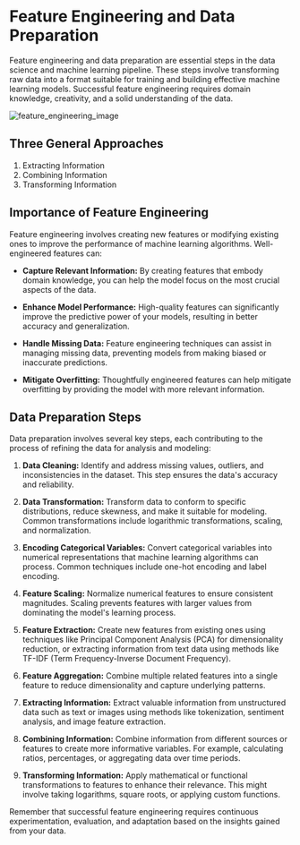 # Feature Engineering and Data Preparation

Feature engineering and data preparation are essential steps in the data science and machine learning pipeline. These steps involve transforming raw data into a format suitable for training and building effective machine learning models. Successful feature engineering requires domain knowledge, creativity, and a solid understanding of the data.

![feature_engineering_image](https://www.wallstreetmojo.com/wp-content/uploads/2023/05/Feature-Engineering.png)

## Three General Approaches

1. Extracting Information
2. Combining Information
3. Transforming Information

## Importance of Feature Engineering

Feature engineering involves creating new features or modifying existing ones to improve the performance of machine learning algorithms. Well-engineered features can:

- **Capture Relevant Information:** By creating features that embody domain knowledge, you can help the model focus on the most crucial aspects of the data.

- **Enhance Model Performance:** High-quality features can significantly improve the predictive power of your models, resulting in better accuracy and generalization.

- **Handle Missing Data:** Feature engineering techniques can assist in managing missing data, preventing models from making biased or inaccurate predictions.

- **Mitigate Overfitting:** Thoughtfully engineered features can help mitigate overfitting by providing the model with more relevant information.

## Data Preparation Steps

Data preparation involves several key steps, each contributing to the process of refining the data for analysis and modeling:

1. **Data Cleaning:** Identify and address missing values, outliers, and inconsistencies in the dataset. This step ensures the data's accuracy and reliability.

2. **Data Transformation:** Transform data to conform to specific distributions, reduce skewness, and make it suitable for modeling. Common transformations include logarithmic transformations, scaling, and normalization.

3. **Encoding Categorical Variables:** Convert categorical variables into numerical representations that machine learning algorithms can process. Common techniques include one-hot encoding and label encoding.

4. **Feature Scaling:** Normalize numerical features to ensure consistent magnitudes. Scaling prevents features with larger values from dominating the model's learning process.

5. **Feature Extraction:** Create new features from existing ones using techniques like Principal Component Analysis (PCA) for dimensionality reduction, or extracting information from text data using methods like TF-IDF (Term Frequency-Inverse Document Frequency).

6. **Feature Aggregation:** Combine multiple related features into a single feature to reduce dimensionality and capture underlying patterns.

7. **Extracting Information:** Extract valuable information from unstructured data such as text or images using methods like tokenization, sentiment analysis, and image feature extraction.

8. **Combining Information:** Combine information from different sources or features to create more informative variables. For example, calculating ratios, percentages, or aggregating data over time periods.

9. **Transforming Information:** Apply mathematical or functional transformations to features to enhance their relevance. This might involve taking logarithms, square roots, or applying custom functions.

Remember that successful feature engineering requires continuous experimentation, evaluation, and adaptation based on the insights gained from your data.
